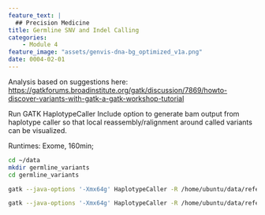 ```yaml
---
feature_text: |
  ## Precision Medicine
title: Germline SNV and Indel Calling
categories:
    - Module 4
feature_image: "assets/genvis-dna-bg_optimized_v1a.png"
date: 0004-02-01
---
```


Analysis based on suggestions here:
https://gatkforums.broadinstitute.org/gatk/discussion/7869/howto-discover-variants-with-gatk-a-gatk-workshop-tutorial

Run GATK HaplotypeCaller
Include option to generate bam output from haplotype caller so that local reassembly/ralignment around called variants can be visualized.

Runtimes: Exome, 160min; 

```bash
cd ~/data
mkdir germline_variants
cd germline_variants

gatk --java-options '-Xmx64g' HaplotypeCaller -R /home/ubuntu/data/reference/GRCh38_full_analysis_set_plus_decoy_hla.fa -I /home/ubuntu/data/alignment/Exome_Norm_sorted_mrkdup_bqsr.bam -O /home/ubuntu/data/germline_variants/Exome_Norm_HC_calls.vcf --bam-output /home/ubuntu/data/germline_variants/Exome_Norm_HC_out.bam -L chr1 -L chr2 -L chr3 -L chr4 -L chr5 -L chr6 -L chr7 -L chr8 -L chr9 -L chr10 -L chr11 -L chr12 -L chr13 -L chr14 -L chr15 -L chr16 -L chr17 -L chr18 -L chr19 -L chr20 -L chr21 -L chr22 

gatk --java-options '-Xmx64g' HaplotypeCaller -R /home/ubuntu/data/reference/GRCh38_full_analysis_set_plus_decoy_hla.fa -I /home/ubuntu/data/alignment/WGS_Norm_merged_sorted_mrkdup_bqsr.bam -O /home/ubuntu/data/germline_variants/WGS_Norm_HC_calls.vcf --bam-output /home/ubuntu/data/germline_variants/WGS_Norm_HC_out.bam -L chr1 -L chr2 -L chr3 -L chr4 -L chr5 -L chr6 -L chr7 -L chr8 -L chr9 -L chr10 -L chr11 -L chr12 -L chr13 -L chr14 -L chr15 -L chr16 -L chr17 -L chr18 -L chr19 -L chr20 -L chr21 -L chr22                                      
```

